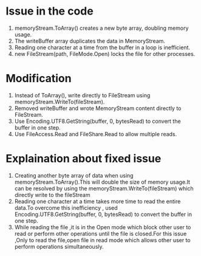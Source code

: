 ﻿# Issue in the code 
1. memoryStream.ToArray() creates a new byte array, doubling memory usage.<br>
2. The writeBuffer array duplicates the data in MemoryStream.<br>
3. Reading one character at a time from the buffer in a loop is inefficient.<br>
4. new FileStream(path, FileMode.Open) locks the file for other processes.

# Modification

1. Instead of ToArray(), write directly to FileStream using memoryStream.WriteTo(fileStream).<br>
2. Removed writeBuffer and wrote MemoryStream content directly to FileStream.<br>
3. Use Encoding.UTF8.GetString(buffer, 0, bytesRead) to convert the buffer in one step.<br>
4. Use FileAccess.Read and FileShare.Read to allow multiple reads.

# Explaination about fixed issue

1. Creating another byte array of data when using memoryStream.ToArray().This will double the size of memory usage.It can be resolved by using the memoryStream.WriteTo(fileStream) which directly write to the fileStream
2. Reading one character at a time takes more time to read the entire data.To overcome this inefficiency , used Encoding.UTF8.GetString(buffer, 0, bytesRead) to convert the buffer in one step.
3. While reading the file ,it is in the Open mode which block other user to read or perform other operations until the file is closed.For this issue ,Only to read the file,open file in read mode which allows other user to perform operations simultaneously.